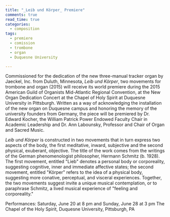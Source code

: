 ```yaml
---
title: "_Leib und Körper_ Premiere"
comments: true
read_time: true
categories: 
  - composition
tags:
  - premiere
  - comission
  - trombone
  - organ
  - Duquesne University

---
```

Commissioned for the dedication of the new three-manual tracker organ by Jaeckel, Inc. from Duluth, Minnesota, _Leib und Körper_, two movements for trombone and organ (2015) will receive its world premiere during the 2015 American Guild of Organists Mid-Atlantic Regional Convention, at the New Organ Dedication Concert at the Chapel of Holy Spirit at Duquesne University in Pittsburgh. Written as a way of acknowledging the installation of the new organ on Duquesne campus and honoring the memory of the university founders from Germany, the piece will be premiered by Dr. Edward Kocher, the William Patrick Power Endowed Faculty Chair in Academic Leadership and Dr. Ann Labounsky, Professor and Chair of Organ and Sacred Music.

_Leib und Körper_ is constructed in two movements that in turn express two aspects of the body, the first meditative, inward, subjective and the second physical, exuberant, objective. The title of the work comes from the writings of the German phenomenologist philosopher, Hermann Schmitz (b. 1928). The first movement, entitled "Lieb" denotes a personal body or corporeality, suggesting cognitive, inner and immediate affective states; the second movement, entitled "Körper" refers to the idea of a physical body, suggesting more conative, perceptual, and visceral experiences. Together, the two movements suggest invite a unique musical contemplation, or to paraphrase Schmitz, a lived musical experience of "feeling and corporeality."

Performances: Saturday, June 20 at 8 pm and Sunday, June 28 at 3 pm
The Chapel of the Holy Spirit, Duquesne University, Pittsburgh, PA
